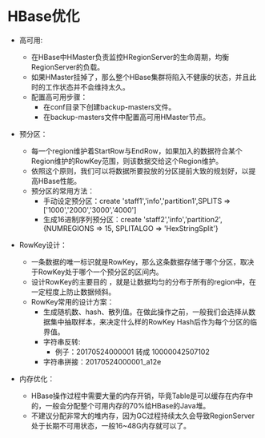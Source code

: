 # HBase优化

  - 高可用:
    - 在HBase中HMaster负责监控HRegionServer的生命周期，均衡RegionServer的负载。
    - 如果HMaster挂掉了，那么整个HBase集群将陷入不健康的状态，并且此时的工作状态并不会维持太久。
    - 配置高可用步骤：
      - 在conf目录下创建backup-masters文件。
      - 在backup-masters文件中配置高可用HMaster节点。
  - 预分区：
    - 每一个region维护着StartRow与EndRow，如果加入的数据符合某个Region维护的RowKey范围，则该数据交给这个Region维护。
    - 依照这个原则，我们可以将数据所要投放的分区提前大致的规划好，以提高HBase性能。
    - 预分区的常用方法：
      - 手动设定预分区：create 'staff1','info','partition1',SPLITS => ['1000','2000','3000','4000']
      - 生成16进制序列预分区：create 'staff2','info','partition2',{NUMREGIONS => 15, SPLITALGO => 'HexStringSplit'}
      
  - RowKey设计：
    - 一条数据的唯一标识就是RowKey，那么这条数据存储于哪个分区，取决于RowKey处于哪个一个预分区的区间内。
    - 设计RowKey的主要目的 ，就是让数据均匀的分布于所有的region中，在一定程度上防止数据倾斜。
    - RowKey常用的设计方案：
      - 生成随机数、hash、散列值。在做此操作之前，一般我们会选择从数据集中抽取样本，来决定什么样的RowKey Hash后作为每个分区的临界值。
      - 字符串反转:
        - 例子：20170524000001 转成 10000042507102
      - 字符串拼接：20170524000001_a12e
  - 内存优化：
    - HBase操作过程中需要大量的内存开销，毕竟Table是可以缓存在内存中的，一般会分配整个可用内存的70%给HBase的Java堆。
    - 不建议分配非常大的堆内存，因为GC过程持续太久会导致RegionServer处于长期不可用状态，一般16~48G内存就可以了。
    
  

